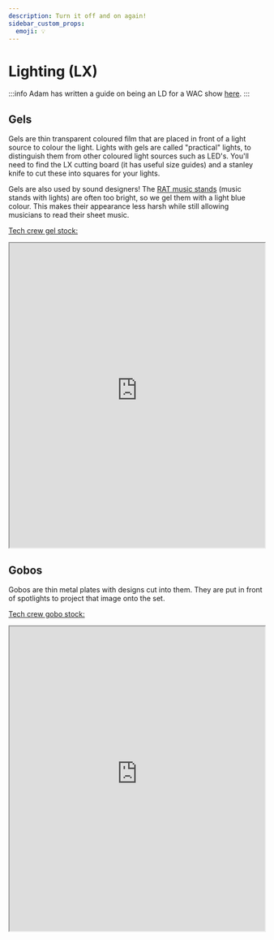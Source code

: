 ```yaml
---
description: Turn it off and on again!
sidebar_custom_props:
  emoji: 💡
---
```

# Lighting (LX)

:::info
Adam has written a guide on being an LD for a WAC show [here](/wiki/disciplines/lx/how-to-ld).
:::

## Gels

Gels are thin transparent coloured film that are placed in front of a light source to colour the light. Lights with gels are called "practical" lights, to distinguish them from other coloured light sources such as LED's. You'll need to find the LX cutting board (it has useful size guides) and a stanley knife to cut these into squares for your lights.

Gels are also used by sound designers! The [RAT music stands](https://www.ratstands.com/product/shop-opera-stand/) (music stands with lights) are often too bright, so we gel them with a light blue colour. This makes their appearance less harsh while still allowing musicians to read their sheet music.

[Tech crew gel stock:](https://lx-catalogue.warwicktechcrew.co.uk/gels/)
<iframe
  src="https://lx-catalogue.warwicktechcrew.co.uk/gels/"
  width="100%"
  height="600">
</iframe>

## Gobos
Gobos are thin metal plates with designs cut into them. They are put in front of spotlights to project that image onto the set. 

[Tech crew gobo stock:](https://lx-catalogue.warwicktechcrew.co.uk/gobos/)
<iframe
  src="https://lx-catalogue.warwicktechcrew.co.uk/gobos/"
  width="100%"
  height="600">
</iframe>